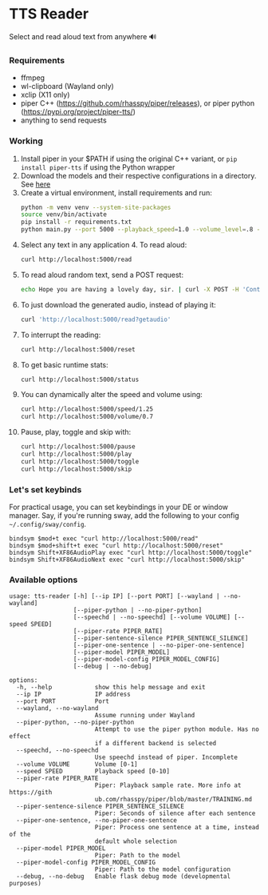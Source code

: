 # TTS Reader
Select and read aloud text from anywhere 🔊

### Requirements
- ffmpeg
- wl-clipboard (Wayland only)
- xclip (X11 only)
- piper C++ (https://github.com/rhasspy/piper/releases), or piper python (https://pypi.org/project/piper-tts/)
- anything to send requests

### Working
1. Install piper in your $PATH if using the original C++ variant, or `pip install piper-tts` if using the Python wrapper
2. Download the models and their respective configurations in a directory. See [here](https://github.com/rhasspy/piper/blob/master/VOICES.md)
3. Create a virtual environment, install requirements and run:
    ```bash
    python -m venv venv --system-site-packages
    source venv/bin/activate
    pip install -r requirements.txt 
    python main.py --port 5000 --playback_speed=1.0 --volume_level=.8 --model yourmodel.onnx --model_config yourmodel.onnx.json --wayland
    ```
4. Select any text in any application 4. To read aloud:
    ```bash
    curl http://localhost:5000/read
    ```
5. To read aloud random text, send a POST request:
    ```bash
    echo Hope you are having a lovely day, sir. | curl -X POST -H 'Content-Type: application/octet-stream' --data-binary @- localhost:5000/read
    ```
6. To just download the generated audio, instead of playing it:
    ```bash
    curl 'http://localhost:5000/read?getaudio'
    ```
7. To interrupt the reading:
    ```bash
    curl http://localhost:5000/reset
    ```
8. To get basic runtime stats:
    ```bash
    curl http://localhost:5000/status
    ```
9. You can dynamically alter the speed and volume using:
    ```bash
    curl http://localhost:5000/speed/1.25
    curl http://localhost:5000/volume/0.7
    ```
10. Pause, play, toggle and skip with:
    ```bash
    curl http://localhost:5000/pause
    curl http://localhost:5000/play
    curl http://localhost:5000/toggle
    curl http://localhost:5000/skip
    ```
    
### Let's set keybinds
For practical usage, you can set keybindings in your DE or window manager. Say, if you're running sway, add the following to your config `~/.config/sway/config`.
```shell
bindsym $mod+t exec "curl http://localhost:5000/read"
bindsym $mod+shift+t exec "curl http://localhost:5000/reset"
bindsym Shift+XF86AudioPlay exec "curl http://localhost:5000/toggle"
bindsym Shift+XF86AudioNext exec "curl http://localhost:5000/skip"
```

### Available options
```
usage: tts-reader [-h] [--ip IP] [--port PORT] [--wayland | --no-wayland]
                  [--piper-python | --no-piper-python]
                  [--speechd | --no-speechd] [--volume VOLUME] [--speed SPEED]
                  [--piper-rate PIPER_RATE]
                  [--piper-sentence-silence PIPER_SENTENCE_SILENCE]
                  [--piper-one-sentence | --no-piper-one-sentence]
                  [--piper-model PIPER_MODEL]
                  [--piper-model-config PIPER_MODEL_CONFIG]
                  [--debug | --no-debug]

options:
  -h, --help            show this help message and exit
  --ip IP               IP address
  --port PORT           Port
  --wayland, --no-wayland
                        Assume running under Wayland
  --piper-python, --no-piper-python
                        Attempt to use the piper python module. Has no effect
                        if a different backend is selected
  --speechd, --no-speechd
                        Use speechd instead of piper. Incomplete
  --volume VOLUME       Volume [0-1]
  --speed SPEED         Playback speed [0-10]
  --piper-rate PIPER_RATE
                        Piper: Playback sample rate. More info at https://gith
                        ub.com/rhasspy/piper/blob/master/TRAINING.md
  --piper-sentence-silence PIPER_SENTENCE_SILENCE
                        Piper: Seconds of silence after each sentence
  --piper-one-sentence, --no-piper-one-sentence
                        Piper: Process one sentence at a time, instead of the
                        default whole selection
  --piper-model PIPER_MODEL
                        Piper: Path to the model
  --piper-model-config PIPER_MODEL_CONFIG
                        Piper: Path to the model configuration
  --debug, --no-debug   Enable flask debug mode (developmental purposes)
```
